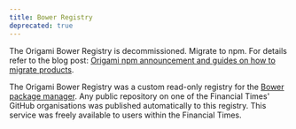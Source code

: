 ```yaml
---
title: Bower Registry
deprecated: true
---
```


The Origami Bower Registry is decommissioned. Migrate to npm. For details refer to the blog post: [Origami npm announcement and guides on how to migrate products](https://origami.ft.com/blog/2021/07/01/origami-on-npm-and-how-to-migrate/).

The Origami Bower Registry was a custom read-only registry for the <a href="https://bower.io/">Bower package manager</a>. Any public repository on one of the Financial Times' GitHub organisations was published automatically to this registry. This service was freely available to users within the Financial Times.
